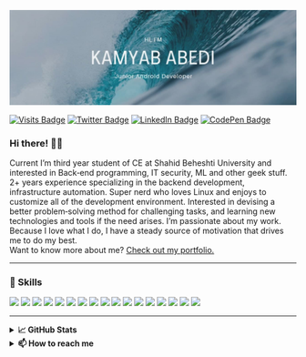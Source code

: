[![Kamyab's GitHub Banner](./assets/banner/banner.jpg)](https://kamyababedi.github.io)

[![Visits Badge](https://badges.pufler.dev/visits/KamyabAbedi/KamyabAbedi)](https://kamyababedi.github.io)
[![Twitter Badge](https://img.shields.io/badge/Twitter-Profile-informational?style=flat&logo=twitter&logoColor=white&color=1CA2F1)](https://twitter.com/KamyabAbedi)
[![LinkedIn Badge](https://img.shields.io/badge/LinkedIn-Profile-informational?style=flat&logo=linkedin&logoColor=white&color=0D76A8)](https://de.linkedin.com/in/kamyababedi)
[![CodePen Badge](https://img.shields.io/badge/CodePen-Profile-informational?style=flat&logo=codepen&logoColor=white&color=black)](https://codepen.io/KamyabAbedi)

### Hi there! 👋🏻
Current I’m third year student of CE at Shahid Beheshti University and interested in Back‑end programming, IT security, ML and other geek stuff. 2+ years experience specializing in the backend development, infrastructure automation. Super nerd who loves Linux and enjoys to customize all of the development environment. Interested in devising a better problem‑solving method for challenging tasks, and learning new technologies and tools if the need arises. I’m passionate about my work. Because I love what I do, I have a steady source of motivation that drives me to do my best.</br>
Want to know more about me? [Check out my portfolio.](https://KamyabAbedi.github.io/)

---
### 💼 Skills
![](https://img.shields.io/badge/Code-SwiftUI-informational?style=flat&logo=swift&logoColor=white&color=4AB197)
![](https://img.shields.io/badge/Code-Android-informational?style=flat&logo=Android&logoColor=white&color=4AB197)
![](https://img.shields.io/badge/Code-Java-informational?style=flat&logo=Java&logoColor=white&color=4AB197)
![](https://img.shields.io/badge/Code-Kotlin-informational?style=flat&logo=Kotlin&logoColor=white&color=4AB197)
![](https://img.shields.io/badge/Code-Python-informational?style=flat&logo=Python&logoColor=white&color=4AB197)
![](https://img.shields.io/badge/Code-C-informational?style=flat&logo=C&logoColor=white&color=4AB197)
![](https://img.shields.io/badge/Code-Go-informational?style=flat&logo=Go&logoColor=white&color=4AB197)
![](https://img.shields.io/badge/Code-HTML-informational?style=flat&logo=HTML&logoColor=white&color=4AB197)
![](https://img.shields.io/badge/Code-React-informational?style=flat&logo=react&logoColor=white&color=4AB197)
![](https://img.shields.io/badge/Code-JavaScript-informational?style=flat&logo=JavaScript&logoColor=white&color=4AB197)
![](https://img.shields.io/badge/Code-TypeScript-informational?style=flat&logo=TypeScript&logoColor=white&color=4AB197)
![](https://img.shields.io/badge/Code-Firebase-informational?style=flat&logo=Firebase&logoColor=white&color=4AB197)
![](https://img.shields.io/badge/Code-MongoDB-informational?style=flat&logo=MongoDB&logoColor=white&color=4AB197)
![](https://img.shields.io/badge/Code-MySQL-informational?style=flat&logo=MySQL&logoColor=white&color=4AB197)
![](https://img.shields.io/badge/Code-Docker-informational?style=flat&logo=Docker&logoColor=white&color=4AB197)
![](https://img.shields.io/badge/Code-Jupyter-informational?style=flat&logo=Jupyter&logoColor=white&color=4AB197)
![](https://img.shields.io/badge/Code-Git-informational?style=flat&logo=Git&logoColor=white&color=4AB197)
<!--
### 📌 Pinned Repositories

<br>

<a href="https://github.com/braydoncoyer/tailwindcss-v2-dark-mode-template">
  <img align="center" style="margin:1rem 0.5rem" src="https://github-readme-stats.vercel.app/api/pin/?username=braydoncoyer&repo=tailwindcss-v2-dark-mode-template&title_color=ffffff&text_color=c9cacc&icon_color=4AB197&bg_color=1A2B34" />
</a>
-->
---
<details>
    <summary><b>📈 GitHub Stats</b></summary>
	<p align="center">
		<img height="180em" src="https://github-readme-stats.vercel.app/api?username=KamyabAbedi&show_icons=true&theme=nord" />
		<img height="180em" src="https://github-readme-stats.vercel.app/api/top-langs/?username=KamyabAbedi&layout=compact&theme=nord" />
	</p>

</details>

<details>
    <summary><b>📫 How to reach me</b></summary>
<p align="center">
	<a href="https://twitter.com/KamyabAbedi" target="blank">
		<img align="center" src="assets/contacts/twitter.svg" alt="twitter" height="40" width="40" />
	</a>
    <a href="https://de.linkedin.com/in/kamyababedi" target="blank">
		<img align="center" src="assets/contacts/linkedin.svg" alt="linkedin" height="40" width="40" />
	</a>
	<a href="https://www.instagram.com/_k4my4b_/" target="blank">
		<img align="center" src="assets/contacts/instagram.svg" alt="instagram" height="40" width="40" />
	</a>
	<a href="https://t.me/kamyabXabedi" target="blank">
		<img align="center" src="assets/contacts/telegram.svg" alt="telegram" height="40" width="40" />
	</a>
	<a href="mailto:kamyababedi@gmail.com" target="blank">
		<img align="center" src="assets/contacts/email.svg" alt="email" height="40" width="40" />
        </a>
</p>
</details>


<!--
**KamyabAbedi/KamyabAbedi** is a ✨ _special_ ✨ repository because its `README.md` (this file) appears on your GitHub profile.

Here are some ideas to get you started:

- 🔭 I’m currently working on ...
- 🌱 I’m currently learning ...
- 👯 I’m looking to collaborate on ...
- 🤔 I’m looking for help with ...
- 💬 Ask me about ...
- 📫 How to reach me: ...
- 😄 Pronouns: ...
- ⚡ Fun fact: ...
-->

